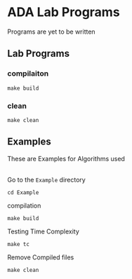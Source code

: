 # ADA Lab Programs
Programs are yet to be written

## Lab Programs

### compilaiton
```
make build
```

### clean
```
make clean
```

## Examples
These are Examples for Algorithms used <br/> <br/>

Go to the `Example` directory
```
cd Example
```

compilation
```
make build
```

Testing Time Complexity
```
make tc
```

Remove Compiled files
```
make clean
```
